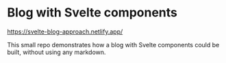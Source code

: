 # Blog with Svelte components

https://svelte-blog-approach.netlify.app/

This small repo demonstrates how a blog with Svelte components could be built,
without using any markdown.
